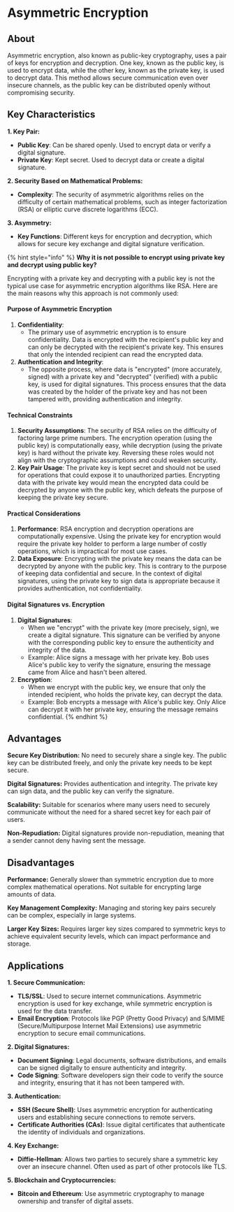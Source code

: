 # Asymmetric Encryption

## **About**

Asymmetric encryption, also known as public-key cryptography, uses a pair of keys for encryption and decryption. One key, known as the public key, is used to encrypt data, while the other key, known as the private key, is used to decrypt data. This method allows secure communication even over insecure channels, as the public key can be distributed openly without compromising security.

## **Key Characteristics**

**1. Key Pair:**

* **Public Key**: Can be shared openly. Used to encrypt data or verify a digital signature.
* **Private Key**: Kept secret. Used to decrypt data or create a digital signature.

**2. Security Based on Mathematical Problems:**

* **Complexity**: The security of asymmetric algorithms relies on the difficulty of certain mathematical problems, such as integer factorization (RSA) or elliptic curve discrete logarithms (ECC).

**3. Asymmetry:**

* **Key Functions**: Different keys for encryption and decryption, which allows for secure key exchange and digital signature verification.

{% hint style="info" %}
**Why it is not possible to encrypt using private key and decrypt using public key?**

Encrypting with a private key and decrypting with a public key is not the typical use case for asymmetric encryption algorithms like RSA. Here are the main reasons why this approach is not commonly used:

#### Purpose of Asymmetric Encryption

1. **Confidentiality**:
   * The primary use of asymmetric encryption is to ensure confidentiality. Data is encrypted with the recipient's public key and can only be decrypted with the recipient's private key. This ensures that only the intended recipient can read the encrypted data.
2. **Authentication and Integrity**:
   * The opposite process, where data is "encrypted" (more accurately, signed) with a private key and "decrypted" (verified) with a public key, is used for digital signatures. This process ensures that the data was created by the holder of the private key and has not been tampered with, providing authentication and integrity.

#### Technical Constraints

1. **Security Assumptions**: The security of RSA relies on the difficulty of factoring large prime numbers. The encryption operation (using the public key) is computationally easy, while decryption (using the private key) is hard without the private key. Reversing these roles would not align with the cryptographic assumptions and could weaken security.
2. **Key Pair Usage**: The private key is kept secret and should not be used for operations that could expose it to unauthorized parties. Encrypting data with the private key would mean the encrypted data could be decrypted by anyone with the public key, which defeats the purpose of keeping the private key secure.

#### Practical Considerations

1. **Performance**: RSA encryption and decryption operations are computationally expensive. Using the private key for encryption would require the private key holder to perform a large number of costly operations, which is impractical for most use cases.
2. **Data Exposure**: Encrypting with the private key means the data can be decrypted by anyone with the public key. This is contrary to the purpose of keeping data confidential and secure. In the context of digital signatures, using the private key to sign data is appropriate because it provides authentication, not confidentiality.

#### Digital Signatures vs. Encryption

1. **Digital Signatures**:
   * When we "encrypt" with the private key (more precisely, sign), we create a digital signature. This signature can be verified by anyone with the corresponding public key to ensure the authenticity and integrity of the data.
   * Example: Alice signs a message with her private key. Bob uses Alice's public key to verify the signature, ensuring the message came from Alice and hasn't been altered.
2. **Encryption**:
   * When we encrypt with the public key, we ensure that only the intended recipient, who holds the private key, can decrypt the data.
   * Example: Bob encrypts a message with Alice's public key. Only Alice can decrypt it with her private key, ensuring the message remains confidential.
{% endhint %}

## **Advantages**

**Secure Key Distribution:** No need to securely share a single key. The public key can be distributed freely, and only the private key needs to be kept secure.

**Digital Signatures:** Provides authentication and integrity. The private key can sign data, and the public key can verify the signature.

**Scalability:** Suitable for scenarios where many users need to securely communicate without the need for a shared secret key for each pair of users.

**Non-Repudiation:** Digital signatures provide non-repudiation, meaning that a sender cannot deny having sent the message.

## **Disadvantages**

**Performance:** Generally slower than symmetric encryption due to more complex mathematical operations. Not suitable for encrypting large amounts of data.

**Key Management Complexity:** Managing and storing key pairs securely can be complex, especially in large systems.

**Larger Key Sizes:** Requires larger key sizes compared to symmetric keys to achieve equivalent security levels, which can impact performance and storage.

## **Applications**

**1. Secure Communication:**

* **TLS/SSL**: Used to secure internet communications. Asymmetric encryption is used for key exchange, while symmetric encryption is used for the data transfer.
* **Email Encryption**: Protocols like PGP (Pretty Good Privacy) and S/MIME (Secure/Multipurpose Internet Mail Extensions) use asymmetric encryption to secure email communications.

**2. Digital Signatures:**

* **Document Signing**: Legal documents, software distributions, and emails can be signed digitally to ensure authenticity and integrity.
* **Code Signing**: Software developers sign their code to verify the source and integrity, ensuring that it has not been tampered with.

**3. Authentication:**

* **SSH (Secure Shell)**: Uses asymmetric encryption for authenticating users and establishing secure connections to remote servers.
* **Certificate Authorities (CAs)**: Issue digital certificates that authenticate the identity of individuals and organizations.

**4. Key Exchange:**

* **Diffie-Hellman**: Allows two parties to securely share a symmetric key over an insecure channel. Often used as part of other protocols like TLS.

**5. Blockchain and Cryptocurrencies:**

* **Bitcoin and Ethereum**: Use asymmetric cryptography to manage ownership and transfer of digital assets.
